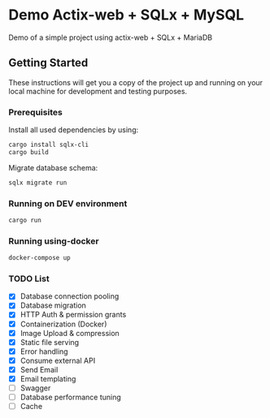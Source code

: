 # Demo Actix-web + SQLx + MySQL

Demo of a simple project using actix-web + SQLx + MariaDB

## Getting Started

These instructions will get you a copy of the project up and running on your local machine for development and testing purposes.

### Prerequisites

Install all used dependencies by using:

``` bash
cargo install sqlx-cli
cargo build
```

Migrate database schema:

``` bash
sqlx migrate run
```

### Running on DEV environment

``` bash
cargo run
```

### Running using-docker

``` bash
docker-compose up
```

### TODO List

- [x] Database connection pooling
- [x] Database migration
- [x] HTTP Auth & permission grants
- [x] Containerization (Docker)
- [x] Image Upload & compression
- [x] Static file serving
- [x] Error handling
- [x] Consume external API
- [x] Send Email
- [x] Email templating
- [ ] Swagger
- [ ] Database performance tuning
- [ ] Cache
